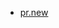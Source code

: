 
- [pr.new](https://stackblitz.com/~/github.com/bronifty/react-from-scratch-with-tailwind-dark-mode)

